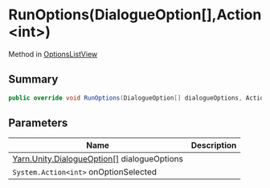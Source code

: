 # RunOptions(DialogueOption\[],Action\<int>)

Method in [OptionsListView](./)

## Summary

```csharp
public override void RunOptions(DialogueOption[] dialogueOptions, Action<int> onOptionSelected)
```

## Parameters

| Name                                                                           | Description |
| ------------------------------------------------------------------------------ | ----------- |
| [Yarn.Unity.DialogueOption\[\]](../yarn.unity.dialogueoption/) dialogueOptions |             |
| `System.Action<int>` onOptionSelected                                          |             |

